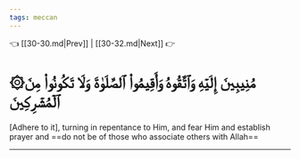 ```yaml
---
tags: meccan
---
```


👈 [[30-30.md|Prev]] | [[30-32.md|Next]] 👉

# ۞مُنِيبِينَ إِلَيۡهِ وَٱتَّقُوهُ وَأَقِيمُواْ ٱلصَّلَوٰةَ وَلَا تَكُونُواْ مِنَ ٱلۡمُشۡرِكِينَ

[Adhere to it], turning in repentance to Him, and fear Him and establish prayer and ==do not be of those who associate others with Allah==

---


